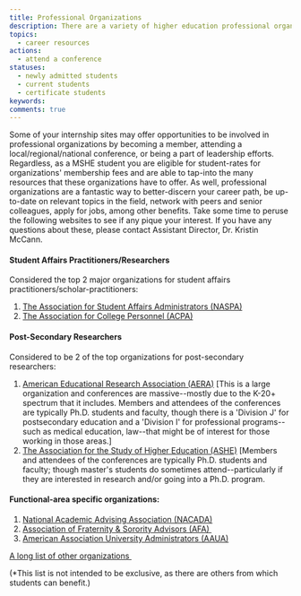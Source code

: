 ```yaml
---
title: Professional Organizations
description: There are a variety of higher education professional organizations with which you should familiarize yourself and in which you should consider more substantial involvement. 
topics: 
  - career resources
actions:
  - attend a conference
statuses:
  - newly admitted students
  - current students
  - certificate students
keywords:
comments: true
---
```


Some of your internship sites may offer opportunities to be involved in professional organizations by becoming a member, attending a local/regional/national conference, or being a part of leadership efforts. Regardless, as a MSHE student you are eligible for student-rates for organizations' membership fees and are able to tap-into the many resources that these organizations have to offer. As well, professional organizations are a fantastic way to better-discern your career path, be up-to-date on relevant topics in the field, network with peers and senior colleagues, apply for jobs, among other benefits. Take some time to peruse the following websites to see if any pique your interest. If you have any questions about these, please contact Assistant Director, Dr. Kristin McCann.

#### Student Affairs Practitioners/Researchers

Considered the top 2 major organizations for student affairs practitioners/scholar-practitioners:

1.  [The Association for Student Affairs Administrators (NASPA)](https://www.naspa.org/)
2.  [The Association for College Personnel (ACPA)](http://www.myacpa.org/)

#### Post-Secondary Researchers

Considered to be 2 of the top organizations for post-secondary researchers:

1.  [American Educational Research Association (AERA)](http://www.aera.net/tabid/10208/Default.aspx) [This is a large organization and conferences are massive--mostly due to the K-20+ spectrum that it includes. Members and attendees of the conferences are typically Ph.D. students and faculty, though there is a 'Division J' for postsecondary education and a 'Division I' for professional programs--such as medical education, law--that might be of interest for those working in those areas.]
2.  [The Association for the Study of Higher Education (ASHE)](http://www.ashe.ws/) [Members and attendees of the conferences are typically Ph.D. students and faculty; though master's students do sometimes attend--particularly if they are interested in research and/or going into a Ph.D. program.

#### Functional-area specific organizations:

1.  [National Academic Advising Association (NACADA)](https://www.nacada.ksu.edu/)
2.  [Association of Fraternity & Sorority Advisors (AFA) ](http://www.afa1976.org/)
3.  [American Association University Administrators (AAUA)](http://www.aaua.org/)

[A long list of other organizations ](http://www.studentaffairs.com/web/professionalassociations.html)

(*This list is not intended to be exclusive, as there are others from which students can benefit.)
